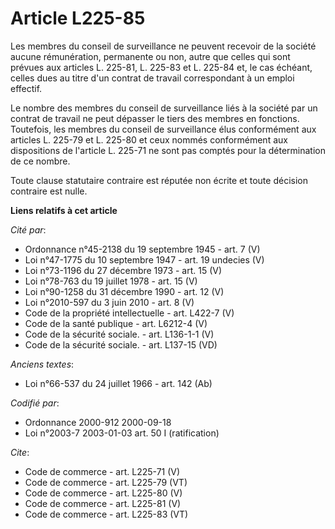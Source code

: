 # Article L225-85

Les membres du conseil de surveillance ne peuvent recevoir de la société aucune rémunération, permanente ou non, autre que
celles qui sont prévues aux articles L. 225-81, L. 225-83 et L. 225-84 et, le cas échéant, celles dues au titre d'un contrat
de travail correspondant à un emploi effectif. 

Le nombre des membres du conseil de surveillance liés à la société par un contrat de travail ne peut dépasser le tiers des
membres en fonctions. Toutefois, les membres du conseil de surveillance élus conformément aux articles L. 225-79 et L. 225-80
et ceux nommés conformément aux dispositions de l'article L. 225-71 ne sont pas comptés pour la détermination de ce nombre. 

Toute clause statutaire contraire est réputée non écrite et toute décision contraire est nulle.

**Liens relatifs à cet article**

_Cité par_:

  - Ordonnance n°45-2138 du 19 septembre 1945 - art. 7 (V)
  - Loi n°47-1775 du 10 septembre 1947 - art. 19 undecies (V)
  - Loi n°73-1196 du 27 décembre 1973 - art. 15 (V)
  - Loi n°78-763 du 19 juillet 1978 - art. 15 (V)
  - Loi n°90-1258 du 31 décembre 1990 - art. 12 (V)
  - Loi n°2010-597 du 3 juin 2010 - art. 8 (V)
  - Code de la propriété intellectuelle - art. L422-7 (V)
  - Code de la santé publique - art. L6212-4 (V)
  - Code de la sécurité sociale. - art. L136-1-1 (V)
  - Code de la sécurité sociale. - art. L137-15 (VD)

_Anciens textes_:

  - Loi n°66-537 du 24 juillet 1966 - art. 142 (Ab)

_Codifié par_:

  - Ordonnance 2000-912 2000-09-18
  - Loi n°2003-7 2003-01-03 art. 50 I (ratification)

_Cite_:

  - Code de commerce - art. L225-71 (V)
  - Code de commerce - art. L225-79 (VT)
  - Code de commerce - art. L225-80 (V)
  - Code de commerce - art. L225-81 (V)
  - Code de commerce - art. L225-83 (VT)
